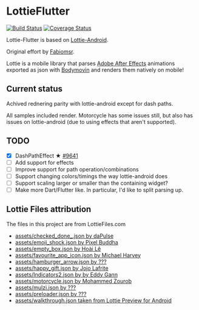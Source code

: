 # LottieFlutter

[![Build Status](https://travis-ci.org/dnfield/lottie-flutter.svg?branch=master)](https://travis-ci.org/fabiomsr/lottie-flutter)
[![Coverage Status](https://coveralls.io/repos/github/dnfield/lottie-flutter/badge.svg)](https://coveralls.io/github/fabiomsr/lottie-flutter)

Lottie-Flutter is based on [Lottie-Android](https://github.com/airbnb/lottie-android).

Original effort by [Fabiomsr](https://github.com/fabiomsr).

Lottie is a mobile library that parses [Adobe After Effects](http://www.adobe.com/products/aftereffects.html) animations exported as json with [Bodymovin](https://github.com/bodymovin/bodymovin) and renders them natively on mobile!

## Current status

Achived rednering parity with lottie-android except for dash paths.

All samples included render.  Motorcycle has some issues still, but also has issues on lottie-android (due to using effects that aren't supported).

## TODO

- [x] DashPathEffect ★ [#9641](https://github.com/flutter/flutter/issues/9641)
- [ ] Add support for effects
- [ ] Improve support for path operation/combinations
- [ ] Support changing colors/timings the way lottie-android does
- [ ] Support scaling larger or smaller than the containing widget?
- [ ] Make more Dart/Flutter like.  In particular, I'd like to split parsing up.

## Lottie Files attribution

The files in this project are from LottieFiles.com

- [assets/checked_done_.json by daPulse](https://www.lottiefiles.com/433-checked-done)
- [assets/emoji_shock.json by Pixel Buddha](https://www.lottiefiles.com/44-emoji-shock)
- [assets/empty_box.json by Hoài Lê](https://www.lottiefiles.com/629-empty-box)
- [assets/favourite_app_icon.json by Michael Harvey](https://www.lottiefiles.com/72-favourite-app-icon)
- [assets/hamburger_arrow.json by ???](https://www.lottiefiles.com/63-hamburger-arrow-transition)
- [assets/happy_gift.json by Jojo Lafrite](https://www.lottiefiles.com/1368-happy-gift)
- [assets/Indicators2.json by by Eddy Gann](https://www.lottiefiles.com/539-page-indicators-square)
- [assets/motorcycle.json by Mohammed Zourob](https://www.lottiefiles.com/29-motorcycle)
- [assets/mulzi.json by ???](https://www.lottiefiles.com/113-muzli-beacon)
- [assets/preloader.json by ???](https://www.lottiefiles.com/51-preloader)
- [assets/walkthrough.json taken from Lottie Preview for Android](https://github.com/airbnb/lottie-android)